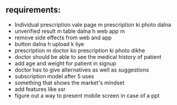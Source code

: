 ## requirements:
<!-- - user auth
- users can upload prescriptions
- data can be generated from uploaded photo
- data can be accessible by a medical professional
- medical professional can edit(validate) the data
- one-to-one consulting between patient and medical -->

- Individual prescription vale page m prescription ki photo dalna
- unverified result m table dalna h web app m
- remove side effects from web and app
- button dalna h upload k liye
- prescription m doctor ko prescription ki photo dikhe
- doctor should be able to see the medical history of patient
- add age and weight for patient in signup
- doctor has to give alternatives as well as suggestions
- subscription model after 5 uses
- something that shows the market's mindset
- add features like ssr 
- figure out a way to present mobile screen in case of a ppt